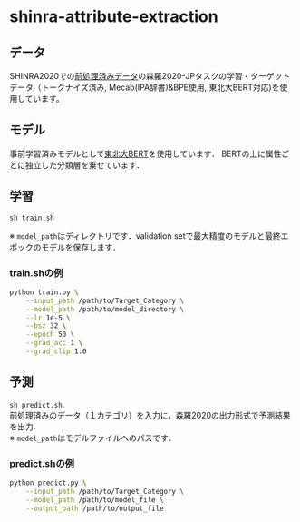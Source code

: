 # shinra-attribute-extraction

## データ
SHINRA2020での[前処理済みデータ](http://shinra-project.info/shinra2020jp/data_download/)の森羅2020-JPタスクの学習・ターゲットデータ（トークナイズ済み, Mecab(IPA辞書)&BPE使用, 東北大BERT対応)を使用しています。

## モデル
事前学習済みモデルとして[東北大BERT](https://github.com/cl-tohoku/bert-japanese)を使用しています．
BERTの上に属性ごとに独立した分類層を乗せています．

## 学習
`sh train.sh`

※ `model_path`はディレクトリです．validation setで最大精度のモデルと最終エポックのモデルを保存します．

### train.shの例
```bash
python train.py \
    --input_path /path/to/Target_Category \
    --model_path /path/to/model_directory \
    --lr 1e-5 \
    --bsz 32 \
    --epoch 50 \
    --grad_acc 1 \
    --grad_clip 1.0 
```

## 予測
`sh predict.sh`.   
前処理済みのデータ（１カテゴリ）を入力に，森羅2020の出力形式で予測結果を出力.   
※ `model_path`はモデルファイルへのパスです．

### predict.shの例
```bash
python predict.py \
    --input_path /path/to/Target_Category \
    --model_path /path/to/model_file \
    --output_path /path/to/output_file
```
